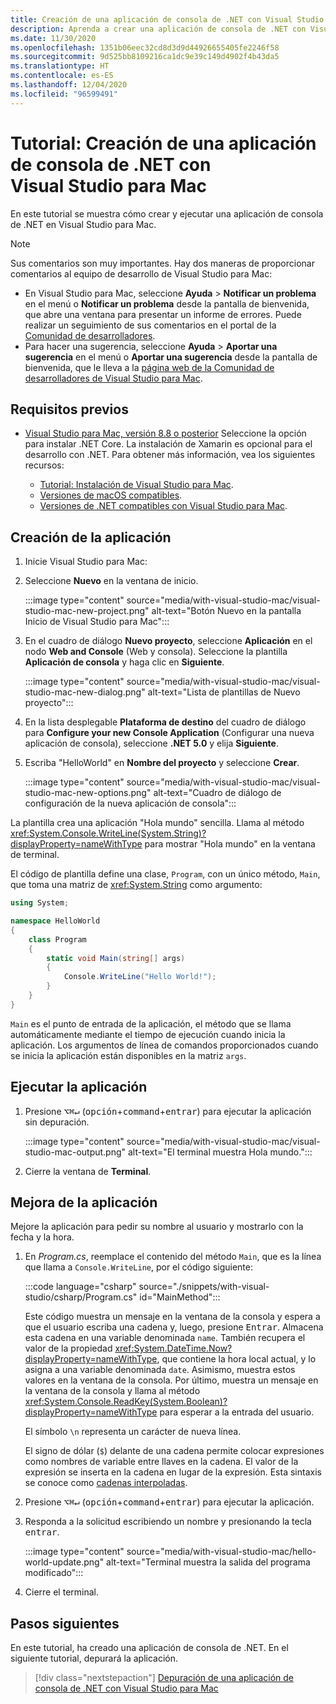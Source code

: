 ```yaml
---
title: Creación de una aplicación de consola de .NET con Visual Studio para Mac
description: Aprenda a crear una aplicación de consola de .NET con Visual Studio para Mac.
ms.date: 11/30/2020
ms.openlocfilehash: 1351b06eec32cd8d3d9d44926655405fe2246f58
ms.sourcegitcommit: 9d525bb8109216ca1dc9e39c149d4902f4b43da5
ms.translationtype: HT
ms.contentlocale: es-ES
ms.lasthandoff: 12/04/2020
ms.locfileid: "96599491"
---
```

# <a name="tutorial-create-a-net-console-application-using-visual-studio-for-mac"></a>Tutorial: Creación de una aplicación de consola de .NET con Visual Studio para Mac

En este tutorial se muestra cómo crear y ejecutar una aplicación de consola de .NET en Visual Studio para Mac.

> [!NOTE]
> Sus comentarios son muy importantes. Hay dos maneras de proporcionar comentarios al equipo de desarrollo de Visual Studio para Mac:
>
> * En Visual Studio para Mac, seleccione **Ayuda** > **Notificar un problema** en el menú o **Notificar un problema** desde la pantalla de bienvenida, que abre una ventana para presentar un informe de errores. Puede realizar un seguimiento de sus comentarios en el portal de la [Comunidad de desarrolladores](https://aka.ms/feedback/report?space=41).
> * Para hacer una sugerencia, seleccione **Ayuda** > **Aportar una sugerencia** en el menú o **Aportar una sugerencia** desde la pantalla de bienvenida, que le lleva a la [página web de la Comunidad de desarrolladores de Visual Studio para Mac](https://aka.ms/feedback/suggest?space=41).

## <a name="prerequisites"></a>Requisitos previos

* [Visual Studio para Mac, versión 8.8 o posterior](https://visualstudio.microsoft.com/vs/mac/?utm_medium=microsoft&utm_source=docs.microsoft.com&utm_campaign=inline+link) Seleccione la opción para instalar .NET Core. La instalación de Xamarin es opcional para el desarrollo con .NET. Para obtener más información, vea los siguientes recursos:

  * [Tutorial: Instalación de Visual Studio para Mac](/visualstudio/mac/installation).
  * [Versiones de macOS compatibles](../install/windows.md).
  * [Versiones de .NET compatibles con Visual Studio para Mac](/visualstudio/mac/net-core-support).

## <a name="create-the-app"></a>Creación de la aplicación

1. Inicie Visual Studio para Mac:

1. Seleccione **Nuevo** en la ventana de inicio.

   :::image type="content" source="media/with-visual-studio-mac/visual-studio-mac-new-project.png" alt-text="Botón Nuevo en la pantalla Inicio de Visual Studio para Mac":::

1. En el cuadro de diálogo **Nuevo proyecto**, seleccione **Aplicación** en el nodo **Web and Console** (Web y consola). Seleccione la plantilla **Aplicación de consola** y haga clic en **Siguiente**.

   :::image type="content" source="media/with-visual-studio-mac/visual-studio-mac-new-dialog.png" alt-text="Lista de plantillas de Nuevo proyecto":::

1. En la lista desplegable **Plataforma de destino** del cuadro de diálogo para **Configure your new Console Application** (Configurar una nueva aplicación de consola), seleccione **.NET 5.0** y elija **Siguiente**.

1. Escriba "HelloWorld" en **Nombre del proyecto** y seleccione **Crear**.

   :::image type="content" source="media/with-visual-studio-mac/visual-studio-mac-new-options.png" alt-text="Cuadro de diálogo de configuración de la nueva aplicación de consola":::

La plantilla crea una aplicación "Hola mundo" sencilla. Llama al método <xref:System.Console.WriteLine(System.String)?displayProperty=nameWithType> para mostrar "Hola mundo" en la ventana de terminal.

El código de plantilla define una clase, `Program`, con un único método, `Main`, que toma una matriz de <xref:System.String> como argumento:

```csharp
using System;

namespace HelloWorld
{
    class Program
    {
        static void Main(string[] args)
        {
            Console.WriteLine("Hello World!");
        }
    }
}
```

`Main` es el punto de entrada de la aplicación, el método que se llama automáticamente mediante el tiempo de ejecución cuando inicia la aplicación. Los argumentos de línea de comandos proporcionados cuando se inicia la aplicación están disponibles en la matriz `args`.

## <a name="run-the-app"></a>Ejecutar la aplicación

1. Presione <kbd>⌥</kbd><kbd>⌘</kbd><kbd>↵</kbd> (<kbd>opción</kbd>+<kbd>command</kbd>+<kbd>entrar</kbd>) para ejecutar la aplicación sin depuración.

   :::image type="content" source="media/with-visual-studio-mac/visual-studio-mac-output.png" alt-text="El terminal muestra Hola mundo.":::

1. Cierre la ventana de **Terminal**.

## <a name="enhance-the-app"></a>Mejora de la aplicación

Mejore la aplicación para pedir su nombre al usuario y mostrarlo con la fecha y la hora.

1. En *Program.cs*, reemplace el contenido del método `Main`, que es la línea que llama a `Console.WriteLine`, por el código siguiente:

   :::code language="csharp" source="./snippets/with-visual-studio/csharp/Program.cs" id="MainMethod":::

   Este código muestra un mensaje en la ventana de la consola y espera a que el usuario escriba una cadena y, luego, presione <kbd>Entrar</kbd>. Almacena esta cadena en una variable denominada `name`. También recupera el valor de la propiedad <xref:System.DateTime.Now?displayProperty=nameWithType>, que contiene la hora local actual, y lo asigna a una variable denominada `date`. Asimismo, muestra estos valores en la ventana de la consola. Por último, muestra un mensaje en la ventana de la consola y llama al método <xref:System.Console.ReadKey(System.Boolean)?displayProperty=nameWithType> para esperar a la entrada del usuario.

   El símbolo `\n` representa un carácter de nueva línea.

   El signo de dólar (`$`) delante de una cadena permite colocar expresiones como nombres de variable entre llaves en la cadena. El valor de la expresión se inserta en la cadena en lugar de la expresión. Esta sintaxis se conoce como [cadenas interpoladas](../../csharp/language-reference/tokens/interpolated.md).

1. Presione <kbd>⌥</kbd><kbd>⌘</kbd><kbd>↵</kbd> (<kbd>opción</kbd>+<kbd>command</kbd>+<kbd>entrar</kbd>) para ejecutar la aplicación.

1. Responda a la solicitud escribiendo un nombre y presionando la tecla <kbd>entrar</kbd>.

   :::image type="content" source="media/with-visual-studio-mac/hello-world-update.png" alt-text="Terminal muestra la salida del programa modificado":::

1. Cierre el terminal.

## <a name="next-steps"></a>Pasos siguientes

En este tutorial, ha creado una aplicación de consola de .NET. En el siguiente tutorial, depurará la aplicación.

> [!div class="nextstepaction"]
> [Depuración de una aplicación de consola de .NET con Visual Studio para Mac](debugging-with-visual-studio-mac.md)
